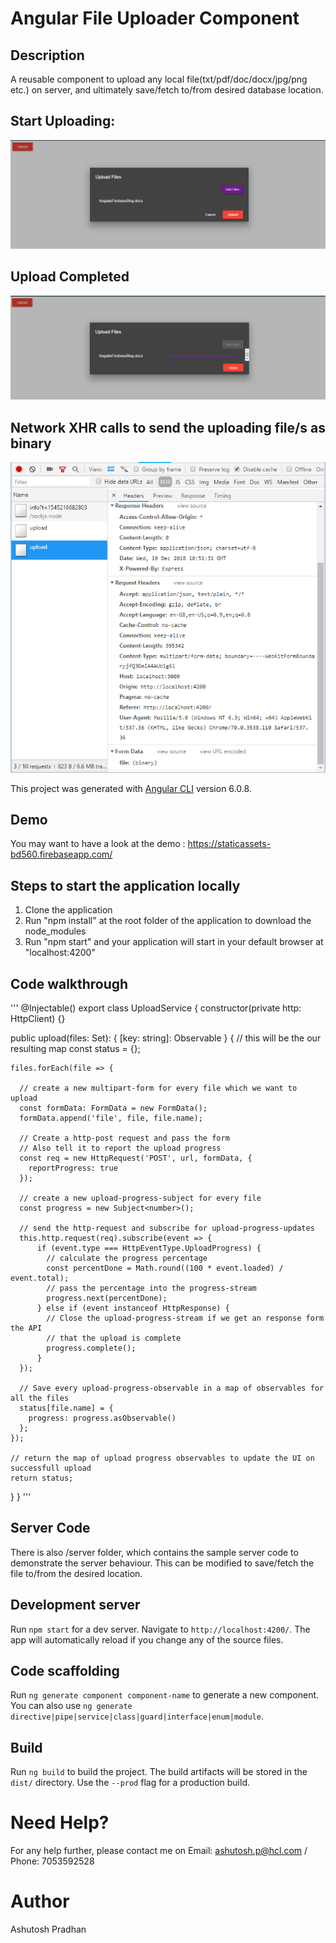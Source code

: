 # Angular File Uploader Component

## Description
A reusable component to upload any local file(txt/pdf/doc/docx/jpg/png etc.) on server, and ultimately save/fetch to/from desired database location.

## Start Uploading:
![alt text](https://github.com/AshuHCL/angular-file-upload-component/blob/master/assets/startUploading.PNG)

## Upload Completed
![alt text](https://github.com/AshuHCL/angular-file-upload-component/blob/master/assets/endUploading.PNG)

## Network XHR calls to send the uploading file/s as binary
![alt text](https://github.com/AshuHCL/angular-file-upload-component/blob/master/assets/NetworkRequest.PNG)

This project was generated with [Angular CLI](https://github.com/angular/angular-cli) version 6.0.8.

## Demo
You may want to have a look at the demo : https://staticassets-bd560.firebaseapp.com/

## Steps to start the application locally
1. Clone the application
2. Run "npm install" at the root folder of the application to download the node_modules
3. Run "npm start" and your application will start in your default browser at "localhost:4200"

## Code walkthrough
'''
@Injectable()
export class UploadService {
  constructor(private http: HttpClient) {}

  public upload(files: Set<File>): { [key: string]: Observable<number> } {
    // this will be the our resulting map
    const status = {};

    files.forEach(file => {
      
      // create a new multipart-form for every file which we want to upload
      const formData: FormData = new FormData();
      formData.append('file', file, file.name);

      // Create a http-post request and pass the form
      // Also tell it to report the upload progress
      const req = new HttpRequest('POST', url, formData, {
        reportProgress: true
      });

      // create a new upload-progress-subject for every file
      const progress = new Subject<number>();

      // send the http-request and subscribe for upload-progress-updates
      this.http.request(req).subscribe(event => {
          if (event.type === HttpEventType.UploadProgress) {
            // calculate the progress percentage
            const percentDone = Math.round((100 * event.loaded) / event.total);
            // pass the percentage into the progress-stream
            progress.next(percentDone);
          } else if (event instanceof HttpResponse) {
            // Close the upload-progress-stream if we get an response form the API
            // that the upload is complete
            progress.complete();
          }
      });

      // Save every upload-progress-observable in a map of observables for all the files
      status[file.name] = {
        progress: progress.asObservable()
      };
    });

    // return the map of upload progress observables to update the UI on successfull upload
    return status;
  }
}
'''
## Server Code
There is also /server folder, which contains the sample server code to demonstrate the server behaviour. This can be modified to save/fetch the file to/from the desired location.

## Development server
Run `npm start` for a dev server. Navigate to `http://localhost:4200/`. The app will automatically reload if you change any of the source files.

## Code scaffolding
Run `ng generate component component-name` to generate a new component. You can also use `ng generate directive|pipe|service|class|guard|interface|enum|module`.

## Build
Run `ng build` to build the project. The build artifacts will be stored in the `dist/` directory. Use the `--prod` flag for a production build.

# Need Help?
For any help further, please contact me on Email: ashutosh.p@hcl.com / Phone: 7053592528

# Author
Ashutosh Pradhan
